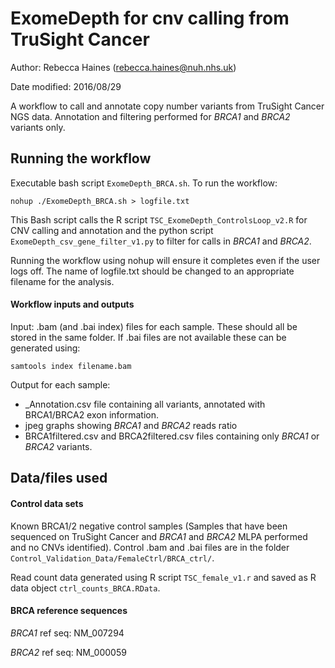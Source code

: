 # ExomeDepth for cnv calling from TruSight Cancer 

Author: Rebecca Haines (rebecca.haines@nuh.nhs.uk)

Date modified: 2016/08/29

A workflow to call and annotate copy number variants from TruSight Cancer NGS data. 
Annotation and filtering performed for *BRCA1* and *BRCA2* variants only.

## Running the workflow

Executable bash script `ExomeDepth_BRCA.sh`. To run the workflow:
```
nohup ./ExomeDepth_BRCA.sh > logfile.txt
```

This Bash script calls the R script `TSC_ExomeDepth_ControlsLoop_v2.R` for CNV calling and annotation and the python script `ExomeDepth_csv_gene_filter_v1.py` to filter for calls in *BRCA1* and *BRCA2*.

Running the workflow using nohup will ensure it completes even if the user logs off. 
The name of logfile.txt should be changed to an appropriate filename for the analysis.

#### Workflow inputs and outputs

Input: .bam (and .bai index) files for each sample. These should all be stored in the same folder. 
If .bai files are not available these can be generated using:
```
samtools index filename.bam
```

Output for each sample:

- \_Annotation.csv file containing all variants, annotated with BRCA1/BRCA2 exon information.
- jpeg graphs showing *BRCA1* and *BRCA2* reads ratio
- BRCA1filtered.csv and BRCA2filtered.csv files containing only *BRCA1* or *BRCA2* variants.

## Data/files used

#### Control data sets

Known BRCA1/2 negative control samples (Samples that have been sequenced on TruSight Cancer and *BRCA1* and *BRCA2* MLPA performed and no CNVs identified). Control .bam and .bai files are in the folder `Control_Validation_Data/FemaleCtrl/BRCA_ctrl/`.

Read count data generated using R script `TSC_female_v1.r` and saved as R data object `ctrl_counts_BRCA.RData`.

#### BRCA reference sequences

*BRCA1* ref seq: NM_007294

*BRCA2* ref seq: NM_000059

